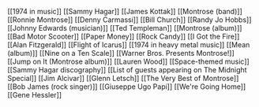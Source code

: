 [[1974 in music]]
[[Sammy Hagar]]
[[James Kottak]]
[[Montrose (band)]]
[[Ronnie Montrose]]
[[Denny Carmassi]]
[[Bill Church]]
[[Randy Jo Hobbs]]
[[Johnny Edwards (musician)]]
[[Ted Templeman]]
[[Montrose (album)]]
[[Bad Motor Scooter]]
[[Paper Money]]
[[Rock Candy]]
[[I Got the Fire]]
[[Alan Fitzgerald]]
[[Flight of Icarus]]
[[1974 in heavy metal music]]
[[Mean (album)]]
[[Nine on a Ten Scale]]
[[Warner Bros. Presents Montrose!]]
[[Jump on It (Montrose album)]]
[[Lauren Wood]]
[[Space-themed music]]
[[Sammy Hagar discography]]
[[List of guests appearing on The Midnight Special]]
[[Jim Alcivar]]
[[Glenn Letsch]]
[[The Very Best of Montrose]]
[[Bob James (rock singer)]]
[[Giuseppe Ugo Papi]]
[[We're Going Home]]
[[Gene Hessler]]
